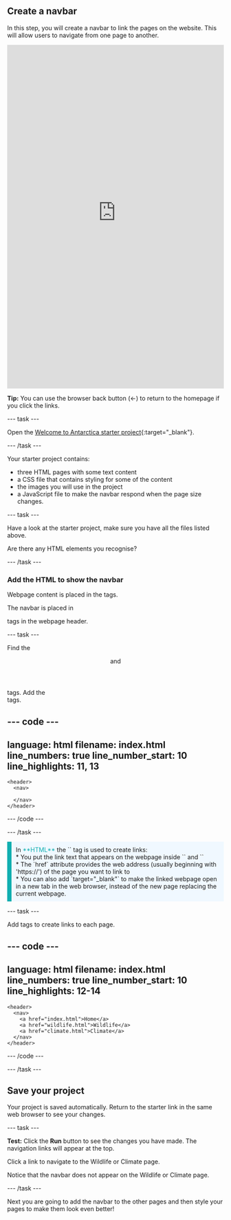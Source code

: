## Create a navbar

In this step, you will create a navbar to link the pages on the website. This will allow users to navigate from one page to another.
<iframe src="https://staging-editor.raspberrypi.org/en/embed/viewer/welcome-to-antarctica-step2" width="100%" height="800" frameborder="0" marginwidth="0" marginheight="0" allowfullscreen> </iframe>

**Tip:** You can use the browser back button (←) to return to the homepage if you click the links.

--- task ---

Open the [Welcome to Antarctica starter project](https://staging-editor.raspberrypi.org/en/projects/welcome-to-antarctica-starter){:target="_blank"}.

--- /task ---

Your starter project contains:
+ three HTML pages with some text content
+ a CSS file that contains styling for some of the content
+ the images you will use in the project
+ a JavaScript file to make the navbar respond when the page size changes.

--- task ---

Have a look at the starter project, make sure you have all the files listed above. 

Are there any HTML elements you recognise?

--- /task ---

### Add the HTML to show the navbar

Webpage content is placed in the <body> tags.

The navbar is placed in <nav> tags in the webpage header.

--- task ---

Find the <header> and </header> tags.
Add the <nav> tags.

--- code ---
---
language: html
filename: index.html
line_numbers: true
line_number_start: 10
line_highlights: 11, 13
---

    <header>
      <nav>
        
      </nav>
    </header>

--- /code ---

--- /task ---

<p style="border-left: solid; border-width:10px; border-color: #0faeb0; background-color: aliceblue; padding: 10px;">
In <span style="color: #0faeb0">**HTML**</span> the `<a>` tag is used to create links: 
<br>
* You put the link text that appears on the webpage inside `<a>` and `</a>` 
<br>
* The `href` attribute provides the web address (usually beginning with 'https://') of the page you want to link to <br>
* You can also add `target="_blank"` to make the linked webpage open in a new tab in the web browser, instead of the new page replacing the current webpage.
</p>

--- task ---

Add <a> tags to create links to each page.

--- code ---
---
language: html
filename: index.html
line_numbers: true
line_number_start: 10
line_highlights: 12-14
---

    <header>
      <nav>
        <a href="index.html">Home</a>
        <a href="wildlife.html">Wildlife</a>
        <a href="climate.html">Climate</a>
      </nav>
    </header>

--- /code ---

--- /task ---

## Save your project

Your project is saved automatically. Return to the starter link in the same web browser to see your changes.

--- task ---

**Test:** Click the **Run** button to see the changes you have made. The navigation links will appear at the top.

Click a link to navigate to the Wildlife or Climate page.

Notice that the navbar does not appear on the Wildlife or Climate page.

--- /task ---

Next you are going to add the navbar to the other pages and then style your pages to make them look even better!
